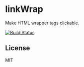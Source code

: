# linkWrap
Make HTML wrapper tags clickable.

[![Build Status](https://travis-ci.org/vidul-nikolaev-petrov/linkWrap.svg?branch=master)](https://travis-ci.org/vidul-nikolaev-petrov/linkWrap)

## License

  MIT

